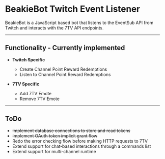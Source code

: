 # BeakieBot Twitch Event Listener

BeakieBot is a JavaScript based bot that listens to the EventSub API from Twitch and interacts with the 7TV API endpoints.

---
## Functionality - Currently implemented
- **Twitch Specific**
  - Create Channel Point Reward Redemptions
  - Listen to Channel Point Reward Redemptions

- **7TV Specific**
  - Add 7TV Emote
  - Remove 7TV Emote
---
## ToDo
- ~~Implement database connections to store and read tokens~~
- ~~Implement OAuth token implicit grant flow~~
- Redo the error checking flow before making HTTP requests to 7TV
- Extend support for chat-based interactions through a commands list
- Extend support for multi-channel runtime